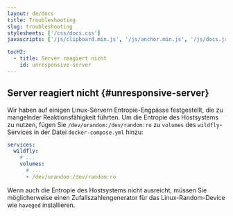 ```yaml
---
layout: de/docs
title: Troubleshooting
slug: troubleshooting
stylesheets: ['/css/docs.css']
javascripts: ['/js/clipboard.min.js', '/js/anchor.min.js', '/js/docs.js']

tocH2:
  - title: Server reagiert nicht
    id: unresponsive-server
---
```

## Server reagiert nicht {#unresponsive-server}
Wir haben auf einigen Linux-Servern Entropie-Engpässe festgestellt, die zu mangelnder Reaktionsfähigkeit führten. Um die Entropie des Hostsystems zu nutzen, fügen Sie `/dev/urandom:/dev/random:ro` zu `volumes` des `wildfly`-Services in der Datei `docker-compose.yml` hinzu:

```yaml
services:
  wildfly:
    # ...
    volumes:
      # ...
      - /dev/urandom:/dev/random:ro
```

Wenn auch die Entropie des Hostsystems nicht ausreicht, müssen Sie möglicherweise einen Zufallszahlengenerator für das Linux-Random-Device wie `haveged` installieren.
